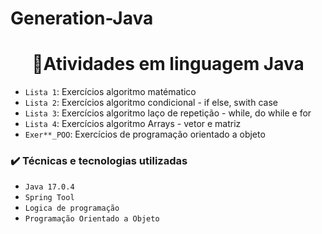 # Generation-Java
<h1 align="center"> 🚀Atividades em linguagem Java </h1>

- `Lista 1`: Exercícios algoritmo matématico
- `Lista 2`: Exercícios algoritmo condicional - if else, swith case
- `Lista 3`: Exercícios algoritmo laço de repetição - while, do while e for
- `Lista 4`: Exercícios algoritmo Arrays - vetor e matriz
- `Exer**_POO`: Exercícios de programação orientado a objeto

### ✔️ Técnicas e tecnologias utilizadas

- ``Java 17.0.4``
- ``Spring Tool``
- ``Logica de programação``
- ``Programação Orientado a Objeto``

